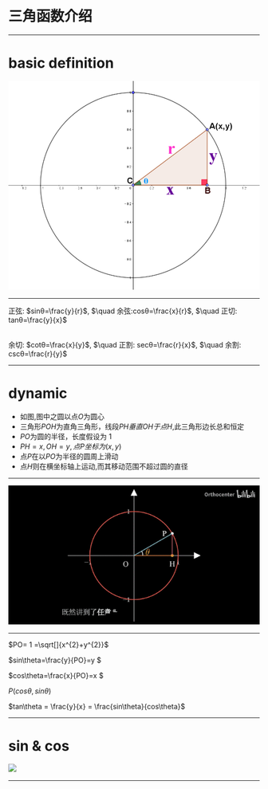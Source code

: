 # 三角函数介绍

<hr>

# basic definition

![](../assets/002-1.png)

<hr>

正弦: $sinθ=\frac{y}{r}$, $\quad 余弦:cosθ=\frac{x}{r}$, $\quad 正切: tanθ=\frac{y}{x}$

<br>
余切: $cotθ=\frac{x}{y}$, $\quad 正割: secθ=\frac{r}{x}$, $\quad 余割: cscθ=\frac{r}{y}$

<hr>

# dynamic

- 如图,图中之圆以点$O$为圆心
  <br>
- 三角形$POH$为直角三角形，线段$PH垂直OH于点H$,此三角形边长总和恒定
  <br>
- $PO$为圆的半径，长度假设为 1
  <br>
- $PH=x,OH=y,点P坐标为(x,y)$
  <br>
- 点$P$在以$PO$为半径的圆周上滑动
  <br>
- 点$H$则在横坐标轴上运动,而其移动范围不超过圆的直径

<hr>

![](../assets/002-2.gif)

<hr>

$PO= 1 =\sqrt[]{x^{2}+y^{2}}$

$sin\theta=\frac{y}{PO}=y $

$cos\theta=\frac{x}{PO}=x $

$P(cos\theta,sin\theta)$

$tan\theta = \frac{y}{x} = \frac{sin\theta}{cos\theta}$

<hr>

# sin & cos

![](../assets/002-3.gif)

<hr>
